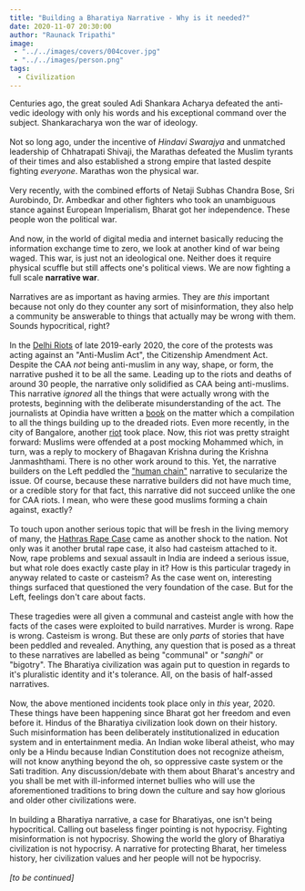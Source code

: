 ```yaml
---
title: "Building a Bharatiya Narrative - Why is it needed?"
date: 2020-11-07 20:30:00
author: "Raunack Tripathi"
image: 
 - "../../images/covers/004cover.jpg"
 - "../../images/person.png"
tags:
  - Civilization
---
```


Centuries ago, the great souled Adi Shankara Acharya defeated the anti-vedic ideology with only his words and his exceptional command over the subject. Shankaracharya won the war of ideology.
<br><br>
Not so long ago, under the incentive of *Hindavi Swarajya* and unmatched leadership of Chhatrapati Shivaji, the Marathas defeated the Muslim tyrants of their times and also established a strong empire that lasted despite fighting *everyone*. Marathas won the physical war.
<br><br>
Very recently, with the combined efforts of Netaji Subhas Chandra Bose, Sri Aurobindo, Dr. Ambedkar and other fighters who took an unambiguous stance against European Imperialism, Bharat got her independence. These people won the political war.
<br><br>
And now, in the world of digital media and internet basically reducing the information exchange time to zero, we look at another kind of war being waged. This war, is just not an ideological one. Neither does it require physical scuffle but still affects one's political views. We are now fighting a full scale **narrative war**.
<br><br>
Narratives are as important as having armies. They are *this* important because not only do they counter any sort of misinformation, they also help a community be answerable to things that actually may be wrong with them. Sounds hypocritical, right?
<br><br>
In the <a href="https://www.opindia.com/tag/delhi-anti-hindu-riots-ground-report/" class="link">Delhi Riots</a> of late 2019-early 2020, the core of the protests was acting against an "Anti-Muslim Act", the Citizenship Amendment Act. Despite the CAA *not* being anti-muslim in any way, shape, or form, the narrative pushed it to be all the same. Leading up to the riots and deaths of around 30 people, the narrative only solidified as CAA being anti-muslims. This narrative *ignored* all the things that were actually wrong with the protests, beginning with the deliberate misunderstanding of the act. The journalists at Opindia have written a <a href="https://www.amazon.in/Delhi-Anti-Hindu-Macabre-Violence-December-ebook/dp/B08DNNWNXR/ref=sr_1_1?crid=1IAO590LX875A&dchild=1&keywords=delhi+anti-hindu+riots+2020&sprefix=delhi+anti%2Caps%2C318&sr=8-1" class="link">book</a> on the matter which a compilation to all the things building up to the dreaded riots. Even more recently, in the city of Bangalore, another <a href="https://economictimes.indiatimes.com/news/politics-and-nation/online-hate-turns-into-street-violence-claims-3-lives-in-bengaluru-140-arrested/articleshow/77516669.cms" class="link">riot</a> took place. Now, this riot was pretty straight forward: Muslims were offended at a post mocking Mohammed which, in turn, was a reply to mockery of Bhagavan Krishna during the Krishna Janmashthami. There is no other work around to this. Yet, the narrative builders on the Left peddled the <a href="https://www.newindianexpress.com/cities/bengaluru/2020/aug/14/watch--youth-form-human-chain-to-protect-hanuman-temple-from-rioters-in-bengaluru-2183111.html" class="link">"human chain"</a> narrative to secularize the issue. Of course, because these narrative builders did not have much time, or a credible story for that fact, this narrative did not succeed unlike the one for CAA riots. I mean, who were these good muslims forming a chain against, exactly?
<br><br>
To touch upon another serious topic that will be fresh in the living memory of many, the <a href="https://en.wikipedia.org/wiki/2020_Hathras_gang_rape_and_murder" class="link">Hathras Rape Case</a> came as another shock to the nation. Not only was it another brutal rape case, it also had casteism attached to it. Now, rape problems and sexual assault in India are indeed a serious issue, but what role does exactly caste play in it? How is this particular tragedy in anyway related to caste or casteism? As the case went on, interesting things surfaced that questioned the very foundation of the case. But for the Left, feelings don't care about facts.
<br><br>
These tragedies were all given a communal and casteist angle with how the facts of the cases were exploited to build narratives. Murder is wrong. Rape is wrong. Casteism is wrong. But these are only *parts* of stories that have been peddled and revealed. Anything, any question that is posed as a threat to these narratives are labelled as being "communal" or "*sanghi*" or "bigotry". The Bharatiya civilization was again put to question in regards to it's pluralistic identity and it's tolerance. All, on the basis of half-assed narratives.
<br><br>
Now, the above mentioned incidents took place only in *this* year, 2020. These things have been happening since Bharat got her freedom and even before it. Hindus of the Bharatiya civilization look down on their history. Such misinformation has been deliberately institutionalized in education system and in entertainment media. An Indian woke liberal atheist, who may only be a Hindu because Indian Constitution does not recognize atheism, will not know anything beyond the oh, so oppressive caste system or the Sati tradition. Any discussion/debate with them about Bharat's ancestry and you shall be met with ill-informed internet bullies who will use the aforementioned traditions to bring down the culture and say how glorious and older other civilizations were.
<br><br>
In building a Bharatiya narrative, a case for Bharatiyas, one isn't being hypocritical. Calling out baseless finger pointing is not hypocrisy. Fighting misinformation is not hypocrisy. Showing the world the glory of Bharatiya civilization is not hypocrisy. A narrative for protecting Bharat, her timeless history, her civilization values and her people will not be hypocrisy.
<br><br>
*[to be continued]*